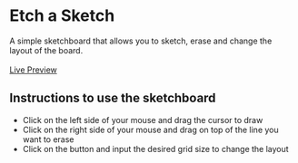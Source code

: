 <h1>
Etch a Sketch
</h1>
<p>
A simple sketchboard that allows you to sketch, erase and change the layout of the board. <br> <br>
  <a href="https://monajstha.github.io/Etch-a-sketch/">Live Preview</a>
</p>
<h2>Instructions to use the sketchboard</h2>
<ul>

  <li>
    Click on the left side of your mouse and drag the cursor to draw
  </li>
    <li>
    Click on the right side of your mouse and drag on top of the line you want to erase
  </li>
    <li>
    Click on the button and input the desired grid size to change the layout
  </li>
</ul>
